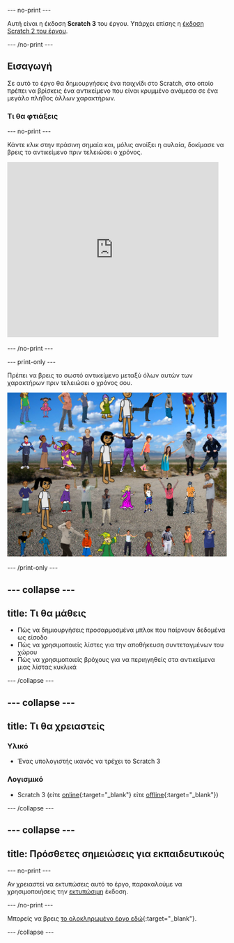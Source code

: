 --- no-print ---

Αυτή είναι η έκδοση **Scratch 3** του έργου. Υπάρχει επίσης η [έκδοση Scratch 2 του έργου](https://projects.raspberrypi.org/el-GR/projects/lineup-scratch2).

--- /no-print ---

## Εισαγωγή

Σε αυτό το έργο θα δημιουργήσεις ένα παιχνίδι στο Scratch, στο οποίο πρέπει να βρίσκεις ένα αντικείμενο που είναι κρυμμένο ανάμεσα σε ένα μεγάλο πλήθος άλλων χαρακτήρων.

### Τι θα φτιάξεις

--- no-print ---

Κάντε κλικ στην πράσινη σημαία και, μόλις ανοίξει η αυλαία, δοκίμασε να βρεις το αντικείμενο πριν τελειώσει ο χρόνος.

<div class="scratch-preview">
  <iframe allowtransparency="true" width="485" height="402" src="https://scratch.mit.edu/projects/embed/436209335/?autostart=false" frameborder="0" scrolling="no"></iframe>
</div>

--- /no-print ---

--- print-only ---

Πρέπει να βρεις το σωστό αντικείμενο μεταξύ όλων αυτών των χαρακτήρων πριν τελειώσει ο χρόνος σου.

![showcase](images/showcase.png)

--- /print-only ---

--- collapse ---
---
title: Τι θα μάθεις
---

+ Πώς να δημιουργήσεις προσαρμοσμένα μπλοκ που παίρνουν δεδομένα ως είσοδο
+ Πώς να χρησιμοποιείς λίστες για την αποθήκευση συντεταγμένων του χώρου
+ Πώς να χρησιμοποιείς βρόχους για να περιηγηθείς στα αντικείμενα μιας λίστας κυκλικά

--- /collapse ---

--- collapse ---
---
title: Τι θα χρειαστείς
---

### Υλικό

+ Ένας υπολογιστής ικανός να τρέχει το Scratch 3

### Λογισμικό

+ Scratch 3 (είτε [online](http://rpf.io/scratchon){:target="_blank"} είτε [offline](http://rpf.io/scratchoff){:target="_blank"})

--- /collapse ---

--- collapse ---
---
title: Πρόσθετες σημειώσεις για εκπαιδευτικούς
---

--- no-print ---

Αν χρειαστεί να εκτυπώσεις αυτό το έργο, παρακαλούμε να χρησιμοποιήσεις την [εκτυπώσιμη](https://projects.raspberrypi.org/el-GR/projects/lineup/print) έκδοση.

--- /no-print ---

Μπορείς να βρεις [το ολοκληρωμένο έργο εδώ](http://rpf.io/p/el-GR/lineup-get){:target="_blank"}.

--- /collapse ---